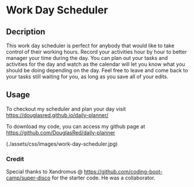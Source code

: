 # Work Day Scheduler

## Decription

This work day scheduler is perfect for anybody that would like to take control of their working hours. Record your activities hour by hour to better manager your time during the day. You can plan out your tasks and activities for the day and watch as the calendar will let you know what you should be doing depending on the day. Feel free to leave and come back to your tasks still waiting for you, as long as you save all of your edits.

## Usage

To checkout my scheduler and plan your day visit https://douglasred.github.io/daily-planner/

To download my code, you can access my github page at https://github.com/DouglasRed/daily-planner

(./assets/css/images/work-day-scheduler.jpg)

### Credit

Special thanks to Xandromus @ https://github.com/coding-boot-camp/super-disco for the starter code. He was a collaborator.
